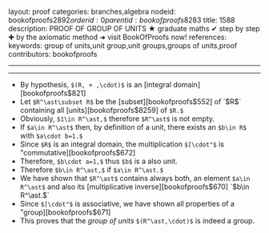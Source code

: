 layout: proof
categories: branches,algebra
nodeid: bookofproofs$2892
orderid: 0
parentid: bookofproofs$8283
title: 1588
description: PROOF OF GROUP OF UNITS &#9733; graduate maths &#10004; step by step &#10010; by the axiomatic method &#10140; visit BookOfProofs now!
references: 
keywords: group of units,unit group,unit groups,groups of units,proof
contributors: bookofproofs

---


---

* By hypothesis,  `$(R, + ,\cdot)$` is an [integral domain][bookofproofs$821]
* Let `$R^\ast\subset R$` be the [subset][bookofproofs$552] of `$R$` containing all [units][bookofproofs$8259] of `$R.$`
* Obviously, `$1\in R^\ast,$` therefore `$R^\ast$` is not empty.
* If `$a\in R^\ast$` then, by definition of a unit, there exists an `$b\in R$` with `$a\cdot b=1.$`
* Since `$R$` is an integral domain, the multiplication `$[\cdot"$` is "commutative][bookofproofs$672]
* Therefore, `$b\cdot a=1,$` thus `$b$` is a also unit.
* Therefore `$b\in R^\ast,$` if `$a\in R^\ast.$`
* We have shown that `$R^\ast$` contains always both, an element `$a\in R^\ast$` and also its [multiplicative inverse][bookofproofs$670] `$b\in R^\ast.$`
* Since `$[\cdot"$` is associative, we have shown all properties of a "group][bookofproofs$671]
* This proves that the _group of units_ `$(R^\ast,\cdot)$` is indeed a group.
